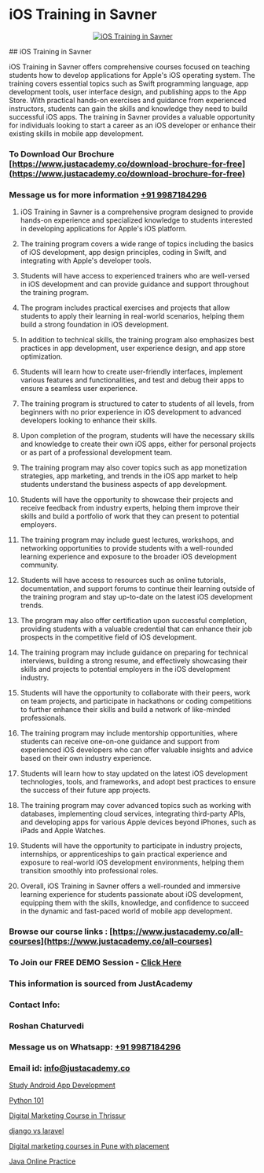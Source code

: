 # iOS Training in Savner

<p align="center">
  <a href="https://justacademy.co/course-detail/ios-training">
    <img src="https://justacademy.co/storage2/course_image/1676636008_course_image.webp" alt="iOS Training in Savner">
  </a>
</p>
## iOS Training in Savner

iOS Training in Savner offers comprehensive courses focused on teaching students how to develop applications for Apple's iOS operating system. The training covers essential topics such as Swift programming language, app development tools, user interface design, and publishing apps to the App Store. With practical hands-on exercises and guidance from experienced instructors, students can gain the skills and knowledge they need to build successful iOS apps. The training in Savner provides a valuable opportunity for individuals looking to start a career as an iOS developer or enhance their existing skills in mobile app development.
### To Download Our Brochure [https://www.justacademy.co/download-brochure-for-free](https://www.justacademy.co/download-brochure-for-free)
### Message us for more information [+91 9987184296](https://api.whatsapp.com/send?phone=919987184296)
1) iOS Training in Savner is a comprehensive program designed to provide hands-on experience and specialized knowledge to students interested in developing applications for Apple's iOS platform.

2) The training program covers a wide range of topics including the basics of iOS development, app design principles, coding in Swift, and integrating with Apple's developer tools.

3) Students will have access to experienced trainers who are well-versed in iOS development and can provide guidance and support throughout the training program.

4) The program includes practical exercises and projects that allow students to apply their learning in real-world scenarios, helping them build a strong foundation in iOS development.

5) In addition to technical skills, the training program also emphasizes best practices in app development, user experience design, and app store optimization.

6) Students will learn how to create user-friendly interfaces, implement various features and functionalities, and test and debug their apps to ensure a seamless user experience.

7) The training program is structured to cater to students of all levels, from beginners with no prior experience in iOS development to advanced developers looking to enhance their skills.

8) Upon completion of the program, students will have the necessary skills and knowledge to create their own iOS apps, either for personal projects or as part of a professional development team.

9) The training program may also cover topics such as app monetization strategies, app marketing, and trends in the iOS app market to help students understand the business aspects of app development.

10) Students will have the opportunity to showcase their projects and receive feedback from industry experts, helping them improve their skills and build a portfolio of work that they can present to potential employers.

11) The training program may include guest lectures, workshops, and networking opportunities to provide students with a well-rounded learning experience and exposure to the broader iOS development community.

12) Students will have access to resources such as online tutorials, documentation, and support forums to continue their learning outside of the training program and stay up-to-date on the latest iOS development trends.

13) The program may also offer certification upon successful completion, providing students with a valuable credential that can enhance their job prospects in the competitive field of iOS development.

14) The training program may include guidance on preparing for technical interviews, building a strong resume, and effectively showcasing their skills and projects to potential employers in the iOS development industry.

15) Students will have the opportunity to collaborate with their peers, work on team projects, and participate in hackathons or coding competitions to further enhance their skills and build a network of like-minded professionals.

16) The training program may include mentorship opportunities, where students can receive one-on-one guidance and support from experienced iOS developers who can offer valuable insights and advice based on their own industry experience.

17) Students will learn how to stay updated on the latest iOS development technologies, tools, and frameworks, and adopt best practices to ensure the success of their future app projects.

18) The training program may cover advanced topics such as working with databases, implementing cloud services, integrating third-party APIs, and developing apps for various Apple devices beyond iPhones, such as iPads and Apple Watches.

19) Students will have the opportunity to participate in industry projects, internships, or apprenticeships to gain practical experience and exposure to real-world iOS development environments, helping them transition smoothly into professional roles.

20) Overall, iOS Training in Savner offers a well-rounded and immersive learning experience for students passionate about iOS development, equipping them with the skills, knowledge, and confidence to succeed in the dynamic and fast-paced world of mobile app development.

### Browse our course links : [https://www.justacademy.co/all-courses](https://www.justacademy.co/all-courses) 
### To Join our FREE DEMO Session - [Click Here](https://www.justacademy.co/register-for-course-demo)


### This information is sourced from JustAcademy
### Contact Info:
### Roshan Chaturvedi
### Message us on Whatsapp: [+91 9987184296](https://api.whatsapp.com/send?phone=919987184296)
### Email id: [info@justacademy.co](mailto:info@justacademy.co)
                
[Study Android App Development](https://www.linkedin.com/pulse/study-android-app-development-software-training-mountain-view-sztmc/)

[Python 101](https://www.linkedin.com/pulse/python-101-justacademy-chicago-d6j3f?trackingId=zK0lOCd9mPB6NVfndgAQMA%3D%3D&lipi=urn%3Ali%3Apage%3Ad_flagship3_company_admin%3BJKbgFmdjTiWIqbluH0xCXQ%3D%3D)

[Digital Marketing Course in Thrissur](https://medium.com/@justacademytraining/digital-marketing-course-in-thrissur-2d4581174ed4)

[django vs laravel](https://medium.com/@AkashSingh2052/django-vs-laravel-ccf0955c654d)

[Digital marketing courses in Pune with placement](https://justacademyin.github.io/justacademy/digital-marketing-courses-in-pune-with-placement)

[Java Online Practice](https://justacademyin.github.io/justacademy/java-online-practice)

